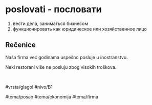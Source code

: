 # poslovati - пословати

1. вести дела, заниматься бизнесом  
2. функционировать как юридическое или хозяйственное лицо

## Rečenice

Naša firma već godinama uspešno posluje u inostranstvu.

Neki restorani više ne posluju zbog visokih troškova.

<br>

#vrsta/glagol
#nivo/B1

#tema/posao
#tema/ekonomija
#tema/firma
